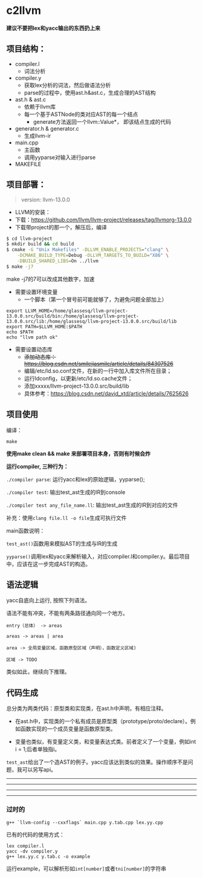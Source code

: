 # c2llvm

__建议不要把lex和yacc输出的东西扔上来__

## 项目结构：
- compiler.l
  - 词法分析
- compiler.y
  - 获取lex分析的词法，然后做语法分析
  - parse的过程中，使用ast.h&ast.c，生成合理的AST结构
- ast.h & ast.c
  - 依赖于llvm库
  - 每一个基于ASTNode的类对应AST的每一个结点
    - generate方法返回一个llvm::Value*， 即该结点生成的代码
- generator.h & generator.c
  - 生成llvm-ir
- main.cpp
  - 主函数
  - 调用yyparse对输入进行parse
- MAKEFILE

## 项目部署：
> version: llvm-13.0.0

- LLVM的安装：
- 下载：https://github.com/llvm/llvm-project/releases/tag/llvmorg-13.0.0
- 下载带project的那一个，解压后，编译
```sh
$ cd llvm-project
$ mkdir build && cd build
$ cmake -G "Unix Makefiles" -DLLVM_ENABLE_PROJECTS="clang" \
    -DCMAKE_BUILD_TYPE=Debug -DLLVM_TARGETS_TO_BUILD="X86" \
    -DBUILD_SHARED_LIBS=On ../llvm
$ make -j7
```
make -j7的7可以改成其他数字，加速
- 需要设置环境变量
  - 一个脚本（第一个冒号前可能就够了，为避免问题全部加上）
``` 
export LLVM_HOME=/home/glassesq/llvm-project-13.0.0.src/build/bin:/home/glassesq/llvm-project-13.0.0.src/lib:/home/glassesq/llvm-project-13.0.0.src/build/lib
export PATH=$LLVM_HOME:$PATH
echo $PATH
echo "llvm path ok"
```
- 需要设置动态库
  - ~~添加动态库： https://blog.csdn.net/smilejiasmile/article/details/84307526~~
  - 编辑/etc/ld.so.conf文件，在新的一行中加入库文件所在目录；
  - 运行ldconfig，以更新/etc/ld.so.cache文件；
  - 添加xxxxx/llvm-project-13.0.0.src/build/lib
  - 具体参考：https://blog.csdn.net/david_xtd/article/details/7625626



## 项目使用
编译：
```
make
```

__使用make clean && make 来部署项目本身，否则有时候会炸__

__运行compiler, 三种行为：__

`./compiler parse`: 运行yacc和lex的原始逻辑，yyparse();

`./compiler test`: 输出test_ast生成的IR到console

`./compiler test any_file_name.ll`: 输出test_ast生成的IR到对应的文件

补充：使用`clang file.ll -o file`生成可执行文件

main函数说明：

`test_ast()`函数用来模拟AST的生成与IR的生成

`yyparse()`调用lex和yacc来解析输入，对应compiler.l和compiler.y。最后项目中，应该在这一步完成AST的构造。

## 语法逻辑

yacc自底向上运行, 按照下列语法。

语法不能有冲突，不能有两条路径通向同一个地方。

```
entry（总体） -> areas

areas -> areas | area

area -> 全局变量区域，函数原型区域（声明），函数定义区域)

区域 -> TODO
```

类似如此，继续向下推理。


## 代码生成

总分类为两类代码：原型类和实现类，在ast.h中声明，有相应注释。

- 在ast.h中，实现类的一个私有成员是原型类（prototype/proto/declare）。例如函数实现的一个成员变量是函数原型类。

- 变量也类似，有变量定义类，和变量表达式类。前者定义了一个变量，例如int i = 1;后者单独指i。

`test_ast`给出了一个造AST的例子。yacc应该达到类似的效果。操作顺序不是问题，我可以另写api。

---
---
---
---
###  过时的

```
g++ `llvm-config --cxxflags` main.cpp y.tab.cpp lex.yy.cpp
```

已有的代码的使用方式：
```
lex compiler.l
yacc -dv compiler.y
g++ lex.yy.c y.tab.c -o example
```
运行example，可以解析形如`int[number]`或者`tni[number]`的字符串

